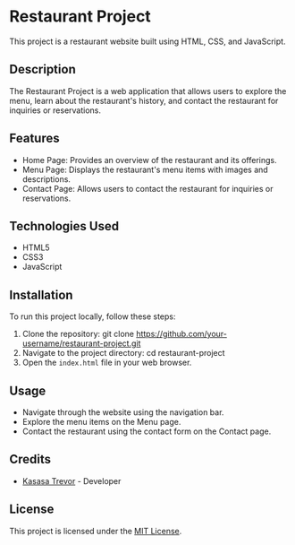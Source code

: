# Restaurant Project

This project is a restaurant website built using HTML, CSS, and JavaScript.

## Description

The Restaurant Project is a web application that allows users to explore the menu, learn about the restaurant's history, and contact the restaurant for inquiries or reservations.

## Features

- Home Page: Provides an overview of the restaurant and its offerings.
- Menu Page: Displays the restaurant's menu items with images and descriptions.
- Contact Page: Allows users to contact the restaurant for inquiries or reservations.

## Technologies Used

- HTML5
- CSS3
- JavaScript

## Installation

To run this project locally, follow these steps:

1. Clone the repository: git clone https://github.com/your-username/restaurant-project.git
2. Navigate to the project directory: cd restaurant-project
3. Open the `index.html` file in your web browser.

## Usage

- Navigate through the website using the navigation bar.
- Explore the menu items on the Menu page.
- Contact the restaurant using the contact form on the Contact page.

## Credits

- [Kasasa Trevor](https://github.com/kasasa22) - Developer

## License

This project is licensed under the [MIT License](https://opensource.org/licenses/MIT).



